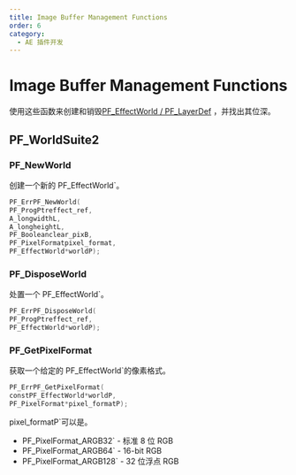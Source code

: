 ```yaml
---
title: Image Buffer Management Functions
order: 6
category:
  - AE 插件开发
---
```


# Image Buffer Management Functions

使用这些函数来创建和销毁[PF_EffectWorld / PF_LayerDef](.../effect-basics/PF_EffectWorld.html) ，并找出其位深。

## PF_WorldSuite2

### PF_NewWorld

创建一个新的 PF_EffectWorld`。

```cpp
PF_ErrPF_NewWorld(
PF_ProgPtreffect_ref,
A_longwidthL,
A_longheightL,
PF_Booleanclear_pixB,
PF_PixelFormatpixel_format,
PF_EffectWorld*worldP);
```

### PF_DisposeWorld

处置一个 PF_EffectWorld`。

```cpp
PF_ErrPF_DisposeWorld(
PF_ProgPtreffect_ref,
PF_EffectWorld*worldP);
```

### PF_GetPixelFormat

获取一个给定的 PF_EffectWorld`的像素格式。

```cpp
PF_ErrPF_GetPixelFormat(
constPF_EffectWorld*worldP,
PF_PixelFormat*pixel_formatP);
```

pixel_formatP`可以是。

- PF_PixelFormat_ARGB32` - 标准 8 位 RGB
- PF_PixelFormat_ARGB64` - 16-bit RGB
- PF_PixelFormat_ARGB128` - 32 位浮点 RGB
